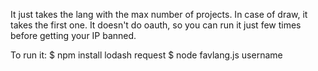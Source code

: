 It just takes the lang with the max number of projects.
In case of draw, it takes the first one.
It doesn't do oauth, so you can run it just few times before
getting your IP banned.

To run it:
    $ npm install lodash request
    $ node favlang.js username


